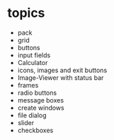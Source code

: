 # topics #

- pack
- grid
- buttons
- input fields
- Calculator
- icons, images and exit buttons
- Image-Viewer with status bar
- frames
- radio buttons
- message boxes
- create windows
- file dialog
- slider
- checkboxes
